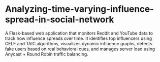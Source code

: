 # Analyzing-time-varying-influence-spread-in-social-network
A Flask-based web application that monitors Reddit and YouTube data to track how influence spreads over time. It identifies top influencers using CELF and TAIC algorithms, visualizes dynamic influence graphs, detects fake users based on real behavioral cues, and manages server load using Anycast + Round Robin traffic balancing.
